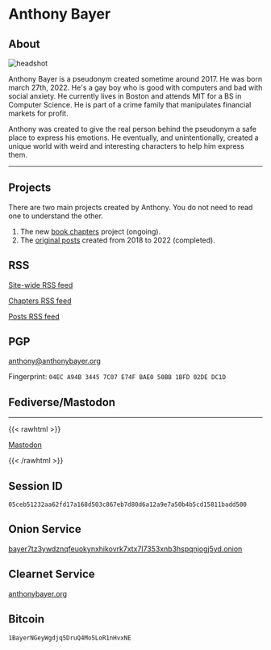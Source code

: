 # Anthony Bayer

## About

![headshot](/images/face-square.jpg)

Anthony Bayer is a pseudonym created sometime around 2017. He was born march 27th, 2022. He's a gay boy who is good with computers and bad with social anxiety. He currently lives in Boston and attends MIT for a BS in Computer Science. He is part of a crime family that manipulates financial markets for profit.

Anthony was created to give the real person behind the pseudonym a safe place to express his emotions. He eventually, and unintentionally, created a unique world with weird and interesting characters to help him express them.

---

## Projects

There are two main projects created by Anthony. You do not need to read one to understand the other.

1. The new [book chapters](book) project (ongoing).
2. The [original posts](blog) created from 2018 to 2022 (completed).

## RSS

[Site-wide RSS feed](/index.xml)

[Chapters RSS feed](book/index.xml)

[Posts RSS feed](blog/index.xml)

## PGP

[anthony@anthonybayer.org](/pgp/anthony@anthonybayer.org.txt)

Fingerprint: `04EC A94B 3445 7C07 E74F BAE0 50BB 1BFD 02DE DC1D`

## Fediverse/Mastodon

<hr />

{{< rawhtml >}}
<p><a rel="me" href="https://ieji.de/@bayer">Mastodon</a></p>
{{< /rawhtml >}}


## Session ID

`05ceb51232aa62fd17a168d503c867eb7d80d6a12a9e7a50b4b5cd15811badd500`

## Onion Service

[bayer7tz3ywdznqfeuokynxhikovrk7xtx7l7353xnb3hspqnjogj5yd.onion](http://bayer7tz3ywdznqfeuokynxhikovrk7xtx7l7353xnb3hspqnjogj5yd.onion)

## Clearnet Service

[anthonybayer.org](https://anthonybayer.org)

## Bitcoin

`1BayerNGeyWgdjq5DruQ4Mo5LoR1nHvxNE`
